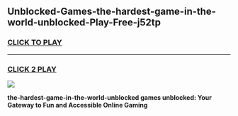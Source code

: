 
## Unblocked-Games-the-hardest-game-in-the-world-unblocked-Play-Free-j52tp
<h3>
<a href="https://premium76.site?title=the-hardest-game-in-the-world-unblocked&ref=10A">CLICK TO PLAY</a></h3>
<hr>

<h3>
<a href="https://premium76.site?title=the-hardest-game-in-the-world-unblocked&ref=10A">CLICK 2 PLAY</a>
  
</h3>

<a href="https://premium76.site?title=the-hardest-game-in-the-world-unblocked&ref=10A"><img src="https://clearcache.store/games.png"></a>


**the-hardest-game-in-the-world-unblocked games unblocked: Your Gateway to Fun and Accessible Online Gaming**
